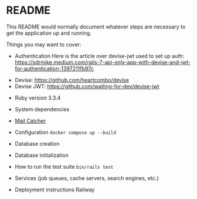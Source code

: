 # README

This README would normally document whatever steps are necessary to get the
application up and running.

Things you may want to cover:

- Authentication
  Here is the article over devise-jwt used to set up auth: https://sdrmike.medium.com/rails-7-api-only-app-with-devise-and-jwt-for-authentication-1397211fb97c

* Devise: https://github.com/heartcombo/devise
* Devise JWT: https://github.com/waiting-for-dev/devise-jwt

- Ruby version
  3.3.4

- System dependencies

* [Mail Catcher](https://mailcatcher.me/)

- Configuration
  `docker compose up --build`

- Database creation

- Database initialization

- How to run the test suite
  `bin/rails test`

- Services (job queues, cache servers, search engines, etc.)

- Deployment instructions
  Railway

